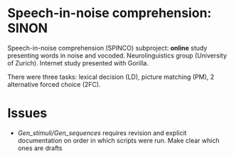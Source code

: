 # Speech-in-noise comprehension: SINON
Speech-in-noise comprehension (SPINCO) subproject: **online** study presenting words in noise and vocoded. Neurolinguistics group (University of Zurich). Internet study presented with Gorilla. 

There were three tasks: lexical decision (LD), picture matching (PM), 2 alternative forced choice (2FC). 


# Issues

 
- *Gen_stimuli/Gen_sequences* requires revision and explicit documentation on order in which scripts were run. Make clear which ones are drafts

